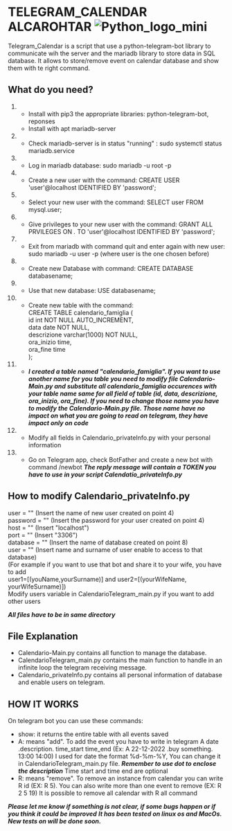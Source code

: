 # TELEGRAM_CALENDAR ALCAROHTAR ![Python_logo_mini](https://user-images.githubusercontent.com/89790994/132233323-31f21542-912d-4422-a8ae-3f0cd2d11c8a.jpg)


Telegram_Calendar is a script that use a python-telegram-bot library to communicate wih the server and the mariadb library to store data in SQL database.
It allows to store/remove event on calendar database and show them with te right command.


## What do you need?
1.  - Install with pip3 the appropriate libraries: python-telegram-bot, reponses
    - Install with apt mariadb-server
2.  - Check mariadb-server is in status "running" : sudo systemctl status mariadb.service
3.  - Log in mariadb database: sudo mariadb -u root -p
4.  - Create a new user with the command: CREATE USER 'user'@localhost IDENTIFIED BY 'password';
5.  - Select your new user with the command: SELECT user FROM mysql.user;
6.  - Give privileges to your new user with the command: GRANT ALL PRVILEGES ON *.* TO 'user'@localhost IDENTIFIED BY 'password';
7.  - Exit from mariadb with command quit and enter again with new user: sudo mariadb -u user -p (where user is the one chosen before)
8.  - Create new Database with command: CREATE DATABASE databasename;
9.  - Use that new database: USE databasename;
10. - Create new table with the command:  
	CREATE TABLE calendario_famiglia (  
    		id int NOT NULL AUTO_INCREMENT,  
    		data date NOT NULL,  
    		descrizione varchar(1000) NOT NULL,  
    		ora_inizio time,  
    		ora_fine time  
		);  
11. - ***I created a table named "calendario_famiglia". If you want to use another name for you table 
     you need to modify file Calendario-Main.py and substitute all calendario_famiglia occurences with your table name
     same for all field of table (id, data, descrizione, ora_inizio, ora_fine). If you need to change those name you have to
     modify the Calendario-Main.py file. Those name have no impact on what you are going to read on telegram, they have impact only on code***
12. - Modify all fields in Calendario_privateInfo.py with your personal information 
13. - Go on Telegram app, check BotFather and create a new bot with command /newbot
     ***The reply message will contain a TOKEN you have to use in your script Calendatio_privateInfo.py***


## How to modify Calendario_privateInfo.py
user 	 = "" (Insert the name of new user created on point 4)  
password = "" (Insert the password for your user created on point 4)   
host	 = "" (Insert "localhost")  
port	 = "" (Insert "3306")  
database = "" (Insert the name of database created on point 8)  
user	 = "" (Insert name and surname of user enable to access to that database)  
	      (For example if you want to use that bot and share it to your wife, you have to add  
		user1=[(youName,yourSurname)] and user2=[(yourWifeName, yourWifeSurname)])  
		Modify users variable in CalendarioTelegram_main.py if you want to add other users  

 ***All files have to be in same directory***

  
## File Explanation
- Calendario-Main.py contains all function to manage the database.
- CalendarioTelegram_main.py contains the main function to handle in an infinite loop the telegram receiving message.
- Calendario_privateInfo.py contains all personal information of database and enable users on telegram.
  

## HOW IT WORKS
On telegram bot you can use these commands:
- show: it returns the entire table with all events saved
- A: means "add". To add the event you have to write in telegram A date .description. time_start time_end (Ex: A 22-12-2022 .buy something. 13:00 14:00)
  I used for date the format %d-%m-%Y, You can change it in CalendarioTelegram_main.py file. ***Remember to use dot to enclose the description***
  Time start and time end are optional
- R: means "remove". To remove an instance from calendar you can write R id (EX: R 5). You can also write more than one event to remove (EX: R 2 5 19)
  It is possible to remove all calendar with R all command



***Please let me know if something is not clear, if some bugs happen or if you think it could be improved***
***It has been tested on linux os and MacOs. New tests on will be done soon.***

